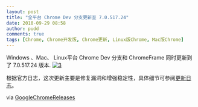 ```yaml
---
layout: post
title: "全平台 Chrome Dev 分支更新至 7.0.517.24"
date: 2010-09-29 08:58
author: pudd
comments: true
tags: [Chrome, Chrome开发版, Chrome更新, Linux版Chrome, Mac版Chrome]
---
```

Windows 、Mac、 Linux平台 Chrome Dev 分支和 ChromeFrame 同时更新到了 7.0.517.24 版本.
<a href="http://www.chromi.org/archives/7766/3-5" rel="attachment wp-att-7768">![](http://img.chromi.org/2010/09/3.png "3")</a>

根据官方日志，这次更新主要是修复漏洞和增强稳定性，具体细节可参阅[更新日志](http://build.chromium.org/buildbot/perf/dashboard/ui/changelog.html?url=/branches/517/src&range=60429:60738&mode=html)。

via [GoogleChromeReleases](http://googlechromereleases.blogspot.com/2010/09/dev-channel-update_28.html)
